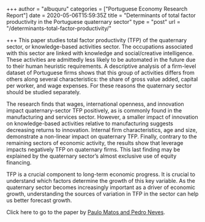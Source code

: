 +++
author = "albuquru"
categories = ["Portuguese Economy Research Report"]
date = 2020-05-06T15:59:35Z
title = "Determinants of total factor productivity in the Portuguese quaternary sector"
type = "post"
url = "/determinants-total-factor-productivity/"

+++
This paper studies total factor productivity (TFP) of the quaternary sector, or knowledge-based activities sector. The occupations associated with this sector are linked with knowledge and social/creative intelligence. These activities are admittedly less likely to be automated in the future due to their human heuristic requirements. A descriptive analysis of a firm-level dataset of Portuguese firms shows that this group of activities differs from others along several characteristics: the share of gross value added, capital per worker, and wage expenses. For these reasons the quaternary sector should be studied separately.

The research finds that wages, international openness, and innovation impact quaternary-sector TFP positively, as is commonly found in the manufacturing and services sector. However, a smaller impact of innovation on knowledge-based activities relative to manufacturing suggests decreasing returns to innovation. Internal firm characteristics, age and size, demonstrate a non-linear impact on quaternary TFP. Finally, contrary to the remaining sectors of economic activity, the results show that leverage impacts negatively TFP on quaternary firms. This last finding may be explained by the quaternary sector’s almost exclusive use of equity financing.

TFP is a crucial component to long-term economic progress. It is crucial to understand which factors determine the growth of this key variable. As the quaternary sector becomes increasingly important as a driver of economic growth, understanding the sources of variation in TFP in the sector can help us better forecast growth.

Click here to go to the paper by [Paulo Matos and Pedro Neves](https://ideas.repec.org/p/mde/wpaper/0149.html).